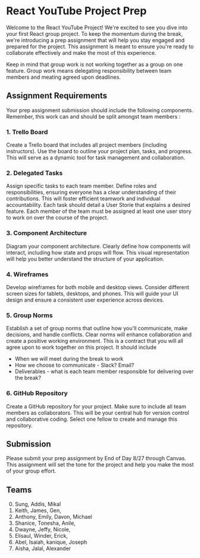 # React YouTube Project Prep 


Welcome to the React YouTube Project! We're excited to see you dive into your first React group project. 
To keep the momentum during the break, we're introducing a prep assignment that will help you stay engaged and prepared for the project. This assignment is meant to ensure you're ready to collaborate effectively and make the most of this experience.  

Keep in mind that group work is not working together as a group on one feature.  Group work means delegating responsibility between team members and meating agreed upon deadlines.  

## Assignment Requirements

Your prep assignment submission should include the following components.  Remember, this work can and should be split amongst team members :

### 1. Trello Board
Create a Trello board that includes all project members (including instructors). Use the board to outline your project plan, tasks, and progress. This will serve as a dynamic tool for task management and collaboration.  


### 2. Delegated Tasks
Assign specific tasks to each team member. Define roles and responsibilities, ensuring everyone has a clear understanding of their contributions. This will foster efficient teamwork and individual accountability. Each task should detail a  User Storie that explains a desired feature.  Each member of the team must be assigned at least one user story to work on over the course of the project.


### 3. Component Architecture
Diagram your component architecture. Clearly define how components will interact, including how state and props will flow. This visual representation will help you better understand the structure of your application.

### 4. Wireframes
Develop wireframes for both mobile and desktop views. Consider different screen sizes for tablets, desktops, and phones. This will guide your UI design and ensure a consistent user experience across devices.

### 5. Group Norms
Establish a set of group norms that outline how you'll communicate, make decisions, and handle conflicts. Clear norms will enhance collaboration and create a positive working environment.  This is a contract that you will all agree upon to work together on this project.  It should include

* When we will meet during the break to work 
* How we choose to communicate - Slack? Email?
* Deliverables - what is each team member responsible for delivering over the break?

### 6. GitHub Repository
Create a GitHub repository for your project. Make sure to include all team members as collaborators. This will be your central hub for version control and collaborative coding.  Select one fellow to create and manage this repository.  


## Submission

Please submit your prep assignment by End of Day 8/27 through Canvas. This assignment will set the tone for the project and help you make the most of your group effort.

## Teams
0. Sung,  Addis,  Mikal
1. Keith, James, Gen,
2. Anthony, Emily, Davon, Michael
3. Shanice, Tonesha, Anile,
4. Dwayne, Jeffy, Nicole,
5. Elisaul, Winder, Erick,
6. Abel, Isaiah, kanique, Joseph
7. Aisha, Jalal, Alexander 



